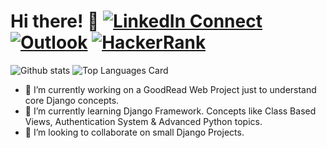 # Hi there! :wave: [![LinkedIn Connect](https://img.shields.io/badge/IN-Connect-blue)](https://www.linkedin.com/in/vinay-baliyan-646ba1170/)  [![Outlook](https://img.shields.io/badge/Outlook-Mail%20me-blue)](mailto:baliyanvinay17@outlook.com)  [![HackerRank](https://img.shields.io/badge/HR-HackerRank-blue)](https://www.hackerrank.com/baliyanvinay17)

![Github stats](https://github-readme-stats.vercel.app/api?username=baliyanvinay&theme=buefy&show_icons=true&count_private=true)
![Top Languages Card](https://github-readme-stats.vercel.app/api/top-langs/?username=baliyanvinay&layout=compact)


- 🔭 I’m currently working on a GoodRead Web Project just to understand core Django concepts. 
- 🌱 I’m currently learning Django Framework. Concepts like Class Based Views, Authentication System & Advanced Python topics. 
- 👯 I’m looking to collaborate on small Django Projects.
